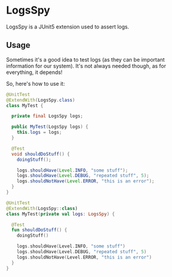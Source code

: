 # LogsSpy

LogsSpy is a JUnit5 extension used to assert logs.

## Usage

Sometimes it's a good idea to test logs (as they can be important information for our system). It's not always needed
though, as for everything, it depends!

So, here's how to use it:

```java
@UnitTest
@ExtendWith(LogsSpy.class)
class MyTest {

  private final LogsSpy logs;

  public MyTest(LogsSpy logs) {
    this.logs = logs;
  }

  @Test
  void shouldDoStuff() {
    doingStuff();

    logs.shouldHave(Level.INFO, "some stuff");
    logs.shouldHave(Level.DEBUG, "repeated stuff", 5);
    logs.shouldNotHave(Level.ERROR, "this is an error");
  }
}

```

```kotlin
@UnitTest
@ExtendWith(LogsSpy::class)
class MyTest(private val logs: LogsSpy) {

  @Test
  fun shouldDoStuff() {
    doingStuff()

    logs.shouldHave(Level.INFO, "some stuff")
    logs.shouldHave(Level.DEBUG, "repeated stuff", 5)
    logs.shouldNotHave(Level.ERROR, "this is an error")
  }
}
```
